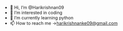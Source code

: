 - 👋 Hi, I’m @Harikrishnan09
- 👀 I’m interested in coding
- 🌱 I’m currently learning python
- 📫 How to reach me ->harikrishnanke09@gmail.com

<!---
Harikrishnan09/Harikrishnan09 is a ✨ special ✨ repository because its `README.md` (this file) appears on your GitHub profile.
You can click the Preview link to take a look at your changes.
--->
